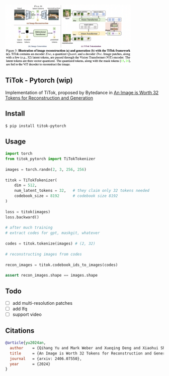 <img src="./titok.png" width="400px"></img>

## TiTok - Pytorch (wip)

Implementation of TiTok, proposed by Bytedance in <a href="https://yucornetto.github.io/projects/titok.html">An Image is Worth 32 Tokens for Reconstruction and Generation</a>

## Install

```bash
$ pip install titok-pytorch
```

## Usage

```python
import torch
from titok_pytorch import TiTokTokenizer

images = torch.randn(2, 3, 256, 256)

titok = TiTokTokenizer(
    dim = 512,
    num_latent_tokens = 32,   # they claim only 32 tokens needed
    codebook_size = 8192      # codebook size 8192
)

loss = titok(images)
loss.backward()

# after much training
# extract codes for gpt, maskgit, whatever

codes = titok.tokenize(images) # (2, 32)

# reconstructing images from codes

recon_images = titok.codebook_ids_to_images(codes)

assert recon_images.shape == images.shape
```

## Todo

- [ ] add multi-resolution patches
- [ ] add lfq
- [ ] support video

## Citations

```bibtex
@article{yu2024an,
  author    = {Qihang Yu and Mark Weber and Xueqing Deng and Xiaohui Shen and Daniel Cremers and Liang-Chieh Chen},
  title     = {An Image is Worth 32 Tokens for Reconstruction and Generation},
  journal   = {arxiv: 2406.07550},
  year      = {2024}
}
```
